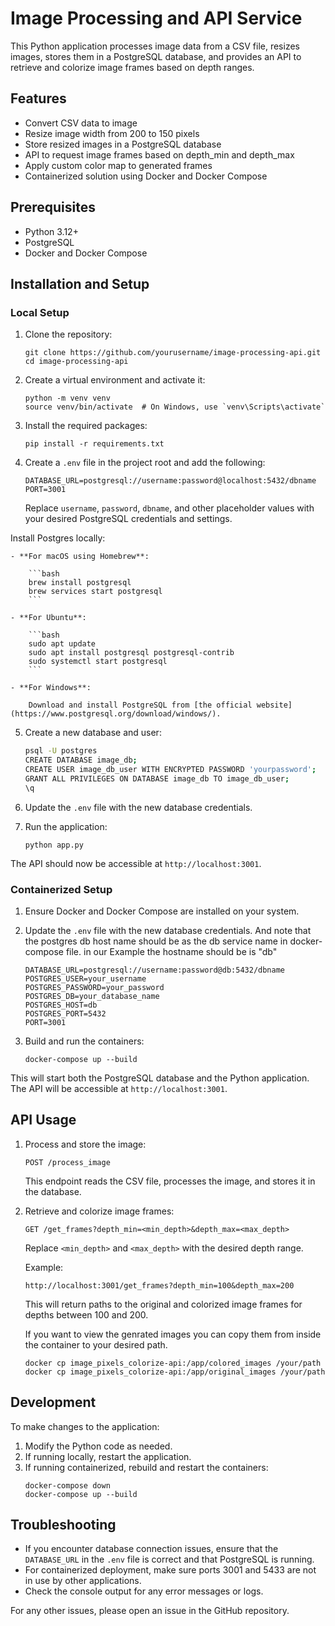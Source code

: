 # Image Processing and API Service

This Python application processes image data from a CSV file, resizes images, stores them in a PostgreSQL database, and provides an API to retrieve and colorize image frames based on depth ranges.

## Features

- Convert CSV data to image
- Resize image width from 200 to 150 pixels
- Store resized images in a PostgreSQL database
- API to request image frames based on depth_min and depth_max
- Apply custom color map to generated frames
- Containerized solution using Docker and Docker Compose

## Prerequisites

- Python 3.12+
- PostgreSQL
- Docker and Docker Compose

## Installation and Setup

### Local Setup

1. Clone the repository:
   ```
   git clone https://github.com/yourusername/image-processing-api.git
   cd image-processing-api
   ```

2. Create a virtual environment and activate it:
   ```
   python -m venv venv
   source venv/bin/activate  # On Windows, use `venv\Scripts\activate`
   ```

3. Install the required packages:
   ```
   pip install -r requirements.txt
   ```

4. Create a `.env` file in the project root and add the following:
   ```
   DATABASE_URL=postgresql://username:password@localhost:5432/dbname
   PORT=3001
   ```
   Replace `username`, `password`, `dbname`, and other placeholder values with your desired PostgreSQL credentials and settings.

Install Postgres locally:

    - **For macOS using Homebrew**:

        ```bash
        brew install postgresql
        brew services start postgresql
        ```

    - **For Ubuntu**:

        ```bash
        sudo apt update
        sudo apt install postgresql postgresql-contrib
        sudo systemctl start postgresql
        ```

    - **For Windows**:

        Download and install PostgreSQL from [the official website](https://www.postgresql.org/download/windows/).

5. Create a new database and user:

    ```bash
    psql -U postgres
    CREATE DATABASE image_db;
    CREATE USER image_db_user WITH ENCRYPTED PASSWORD 'yourpassword';
    GRANT ALL PRIVILEGES ON DATABASE image_db TO image_db_user;
    \q
    ```

6. Update the `.env` file with the new database credentials.

7. Run the application:
   ```
   python app.py
   ```

The API should now be accessible at `http://localhost:3001`.

### Containerized Setup

1. Ensure Docker and Docker Compose are installed on your system.

2. Update the `.env` file with the new database credentials. And note that
the postgres db host name should be as the db service name in docker-compose file.
in our Example the hostname should be is "db"

   ```
   DATABASE_URL=postgresql://username:password@db:5432/dbname
   POSTGRES_USER=your_username
   POSTGRES_PASSWORD=your_password
   POSTGRES_DB=your_database_name
   POSTGRES_HOST=db
   POSTGRES_PORT=5432
   PORT=3001
   ```

3. Build and run the containers:
   ```
   docker-compose up --build
   ```

This will start both the PostgreSQL database and the Python application. The API will be accessible at `http://localhost:3001`.

## API Usage

1. Process and store the image:
   ```
   POST /process_image
   ```
   This endpoint reads the CSV file, processes the image, and stores it in the database.

2. Retrieve and colorize image frames:
   ```
   GET /get_frames?depth_min=<min_depth>&depth_max=<max_depth>
   ```
   Replace `<min_depth>` and `<max_depth>` with the desired depth range.

   Example:
   ```
   http://localhost:3001/get_frames?depth_min=100&depth_max=200
   ```
   This will return paths to the original and colorized image frames for depths between 100 and 200.

   If you want to view the genrated images you can copy them from inside the container to your desired path.

   ```
   docker cp image_pixels_colorize-api:/app/colored_images /your/path
   docker cp image_pixels_colorize-api:/app/original_images /your/path
   ```

## Development

To make changes to the application:

1. Modify the Python code as needed.
2. If running locally, restart the application.
3. If running containerized, rebuild and restart the containers:
   ```
   docker-compose down
   docker-compose up --build
   ```

## Troubleshooting

- If you encounter database connection issues, ensure that the `DATABASE_URL` in the `.env` file is correct and that PostgreSQL is running.
- For containerized deployment, make sure ports 3001 and 5433 are not in use by other applications.
- Check the console output for any error messages or logs.

For any other issues, please open an issue in the GitHub repository.